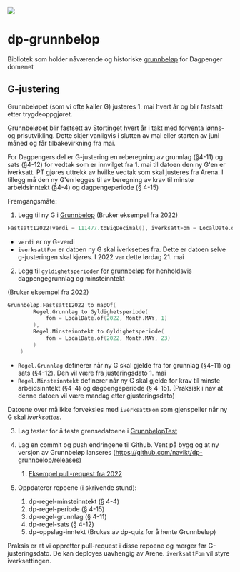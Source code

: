 [![](https://jitpack.io/v/navikt/dp-grunnbelop.svg)](https://jitpack.io/#navikt/dp-grunnbelop)

# dp-grunnbelop
Bibliotek som holder nåværende og historiske [grunnbeløp](https://www.nav.no/no/nav-og-samfunn/kontakt-nav/utbetalinger/grunnbelopet-i-folketrygden) for Dagpenger domenet 


## G-justering 

Grunnbeløpet (som vi ofte kaller G) justeres 1. mai hvert år og blir fastsatt etter trygdeoppgjøret. 

Grunnbeløpet blir fastsett av Stortinget hvert år i takt med forventa lønns- og prisutvikling. Dette skjer vanligvis i slutten av mai eller starten av juni måned og får tilbakevirkning fra mai.

For Dagpengers del er G-justering en reberegning av grunnlag (§4-11) og sats (§4-12) for vedtak som er innvilget fra 1. mai til datoen den ny G'en er iverksatt. PT gjøres uttrekk av hvilke vedtak som skal justeres fra Arena. 
I tillegg må den ny G'en legges til av beregning av krav til minste arbeidsinntekt (§4-4) og dagpengeperiode (§ 4-15)


Fremgangsmåte: 

1. Legg til ny G i [Grunnbelop](src/main/kotlin/no/nav/dagpenger/grunnbelop/Grunnbelop.kt)
   (Bruker eksempel fra 2022)

```kotlin
FastsattI2022(verdi = 111477.toBigDecimal(), iverksattFom = LocalDate.of(2022, Month.MAY, 21))
```
- `verdi` er ny G-verdi 
- `iverksattFom` er datoen ny G skal iverksettes fra. Dette er datoen selve g-justeringen skal kjøres. I 2022 var dette lørdag 21. mai

2. Legg til `gyldighetsperioder` [for grunnbeløp](src/main/kotlin/no/nav/dagpenger/grunnbelop/Grunnbelop.kt) for henholdsvis dagpengegrunnlag og minsteinntekt

(Bruker eksempel fra 2022)
```kotlin
Grunnbeløp.FastsattI2022 to mapOf(
        Regel.Grunnlag to Gyldighetsperiode(
            fom = LocalDate.of(2022, Month.MAY, 1)
        ),
        Regel.Minsteinntekt to Gyldighetsperiode(
            fom = LocalDate.of(2022, Month.MAY, 23)
        )
    )
```
- `Regel.Grunnlag` definerer når ny G skal gjelde fra for grunnlag (§4-11) og sats (§4-12). Den vil være fra justeringsdato 1. mai
- `Regel.Minsteinntekt` definerer når ny G skal gjelde for krav til minste arbeidsinntekt (§4-4) og dagpengeperiode (§ 4-15). (Praksisk i nav at denne datoen vil være mandag etter gjusteringsdato)

Datoene over må ikke forveksles med `iverksattFom` som gjenspeiler når ny G skal _iverksettes_. 

3. Lag tester for å teste grensedatoene i [GrunnbelopTest](src/test/kotlin/no/nav/dagpenger/grunnbelop/GrunnbelopTest.kt)

4. Lag en commit og push endringene til Github. Vent på bygg og at ny versjon av Grunnbeløp lanseres (https://github.com/navikt/dp-grunnbelop/releases)
   1. [Eksempel pull-request fra 2022](https://github.com/navikt/dp-grunnbelop/pull/1/files)

5. Oppdaterer repoene (i skrivende stund): 
   1. dp-regel-minsteinntekt (§ 4-4)
   2. dp-regel-periode (§ 4-15)
   3. dp-regel-grunnlag (§ 4-11)
   4. dp-regel-sats (§ 4-12)
   5. dp-oppslag-inntekt (Brukes av dp-quiz for å hente Grunnbeløp)

Praksis er at vi oppretter pull-request i disse repoene og merger før G-justeringsdato. De kan deployes uavhengig av Arene. `iverksattFom` vil styre iverksettingen. 
